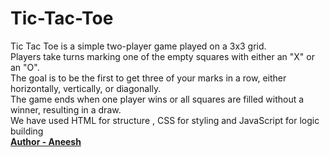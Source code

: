 # Tic-Tac-Toe
Tic Tac Toe is a simple two-player game played on a 3x3 grid.<br> Players take turns marking one of the empty squares with either an "X" or an "O".<br> The goal is to be the first to get three of your marks in a row, either horizontally, vertically, or diagonally.<br> The game ends when one player wins or all squares are filled without a winner, resulting in a draw.
<br>
We have used HTML for structure , CSS for styling and JavaScript for logic building
<br>
<u><b>Author - Aneesh </b></u>
